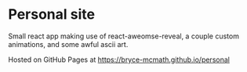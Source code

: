# Personal site

Small react app making use of react-aweomse-reveal, a couple custom animations, and some awful ascii art.

Hosted on GitHub Pages at https://bryce-mcmath.github.io/personal

